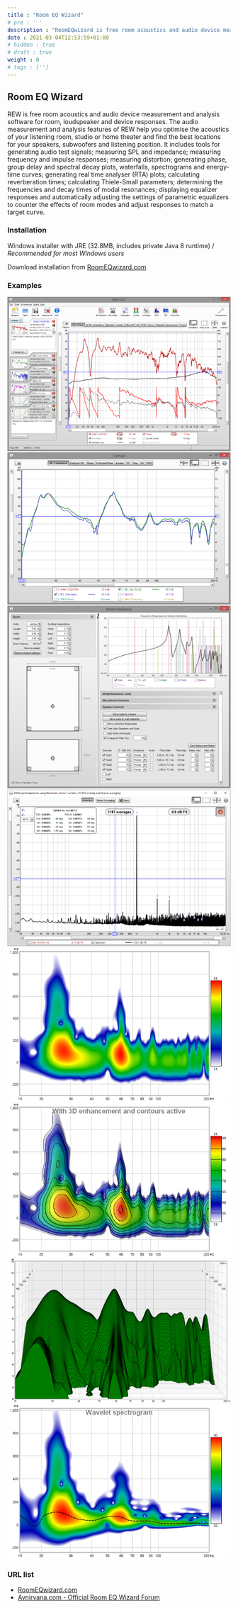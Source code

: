 ```yaml
---
title : "Room EQ Wizard"
# pre : ' '
description : "RoomEQwizard is free room acoustics and audio device measurement and analysis software for room, loudspeaker and device responses."
date : 2021-03-04T12:53:59+01:00
# hidden : true
# draft : true
weight : 0
# tags : ['']
---
```


## Room EQ Wizard

REW is free room acoustics and audio device measurement and analysis software for room, loudspeaker and device responses. The audio measurement and analysis features of REW help you optimise the acoustics of your listening room, studio or home theater and find the best locations for your speakers, subwoofers and listening position. It includes tools for generating audio test signals; measuring SPL and impedance; measuring frequency and impulse responses; measuring distortion; generating phase, group delay and spectral decay plots, waterfalls, spectrograms and energy-time curves; generating real time analyser (RTA) plots; calculating reverberation times; calculating Thiele-Small parameters; determining the frequencies and decay times of modal resonances; displaying equalizer responses and automatically adjusting the settings of parametric equalizers to counter the effects of room modes and adjust responses to match a target curve.

### Installation

Windows installer with JRE (32.8MB, includes private Java 8 runtime) / *Recommended for most Windows users*

Download installation from [RoomEQwizard.com](https://www.roomeqwizard.com/)

### Examples

![Example](images/main-window.png)
![Example](images/overlays-window.png)
![Example](images/room-simulator.png)
![Example](images/rta-window.png)
![Example](images/spectrogram.png)
![Example](images/3d-enhanced-spectogram.png)
![Example](images/waterfall.png)
![Example](images/wavelet-spectogram.png)

### URL list

* [RoomEQwizard.com](https://www.roomeqwizard.com/)
* [Avnirvana.com - Official Room EQ Wizard Forum](https://www.avnirvana.com/forums/official-rew-room-eq-wizard-support-forum.10/)
